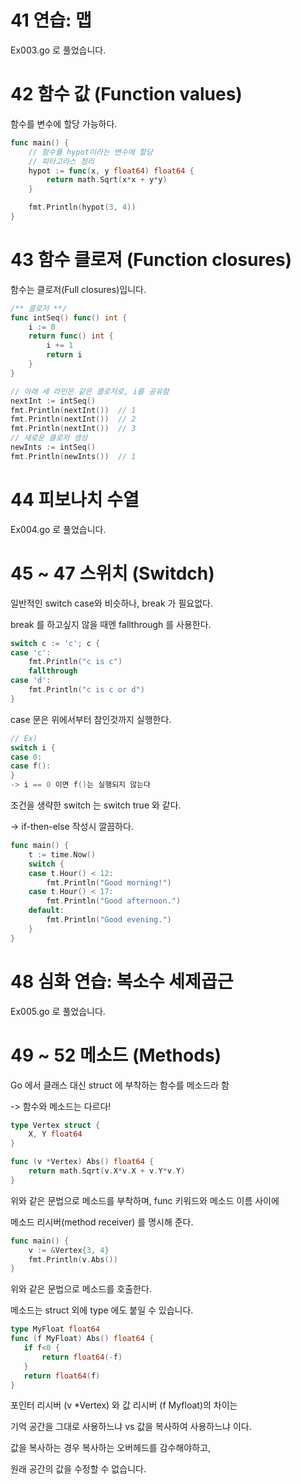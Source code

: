 # 41 연습: 맵

Ex003.go 로 풀었습니다.

# 42 함수 값 (Function values)

함수를 변수에 할당 가능하다.
```go
func main() {
    // 함수를 hypot이라는 변수에 할당
    // 피타고라스 정리
    hypot := func(x, y float64) float64 {
        return math.Sqrt(x*x + y*y)
    }

    fmt.Println(hypot(3, 4))
}
```

# 43 함수 클로져 (Function closures)

함수는 클로저(Full closures)입니다.
```go
/** 클로저 **/
func intSeq() func() int {
	i := 0
	return func() int {
		i += 1
		return i
	}
}

// 아래 세 라인은 같은 클로저로, i를 공유함
nextInt := intSeq()
fmt.Println(nextInt())  // 1
fmt.Println(nextInt())  // 2
fmt.Println(nextInt())  // 3
// 새로운 클로저 생성
newInts := intSeq()
fmt.Println(newInts())  // 1
```

# 44 피보나치 수열

Ex004.go 로 풀었습니다.

# 45 ~ 47 스위치 (Switdch)

일반적인 switch case와 비슷하나, break 가 필요없다.

break 를 하고싶지 않을 때엔 fallthrough 를 사용한다.
```go
switch c := 'c'; c {
case 'c':
    fmt.Println("c is c")
    fallthrough
case 'd':
    fmt.Println("c is c or d")
}
```

case 문은 위에서부터 참인것까지 실행한다.
```go
// Ex)
switch i {
case 0:
case f():
}
-> i == 0 이면 f()는 실행되지 않는다
```

조건을 생략한 switch 는 switch true 와 같다.

-> if-then-else 작성시 깔끔하다.
```go
func main() {
    t := time.Now()
    switch {
    case t.Hour() < 12:
        fmt.Println("Good morning!")
    case t.Hour() < 17:
        fmt.Println("Good afternoon.")
    default:
        fmt.Println("Good evening.")
    }
}
```

# 48 심화 연습: 복소수 세제곱근

Ex005.go 로 풀었습니다.

# 49 ~ 52 메소드 (Methods)

Go 에서 클래스 대신 struct 에 부착하는 함수를 메소드라 함

-> 함수와 메소드는 다르다!
```go
type Vertex struct {
    X, Y float64
}

func (v *Vertex) Abs() float64 {
    return math.Sqrt(v.X*v.X + v.Y*v.Y)
}
```
위와 같은 문법으로 메소드를 부착하며, func 키워드와 메소드 이름 사이에

메소드 리시버(method receiver) 를 명시해 준다.

```go
func main() {
    v := &Vertex{3, 4}
    fmt.Println(v.Abs())
}
```
위와 같은 문법으로 메소드를 호출한다.

메소드는 struct 외에 type 에도 붙일 수 있습니다.
```go
type MyFloat float64
func (f MyFloat) Abs() float64 {
   if f<0 {
       return float64(-f)
   }
   return float64(f)
}
```

포인터 리시버 (v *Vertex) 와 값 리시버 (f Myfloat)의 차이는

기억 공간을 그대로 사용하느냐 vs 값을 복사하여 사용하느냐 이다.

값을 복사하는 경우 복사하는 오버헤드를 감수해야하고,

원래 공간의 값을 수정할 수 없습니다.
